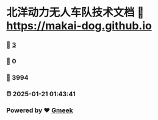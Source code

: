 # 北洋动力无人车队技术文档 :link: https://makai-dog.github.io 
### :page_facing_up: [3](https://makai-dog.github.io/tag.html) 
### :speech_balloon: 0 
### :hibiscus: 3994 
### :alarm_clock: 2025-01-21 01:43:41 
### Powered by :heart: [Gmeek](https://github.com/Meekdai/Gmeek)
